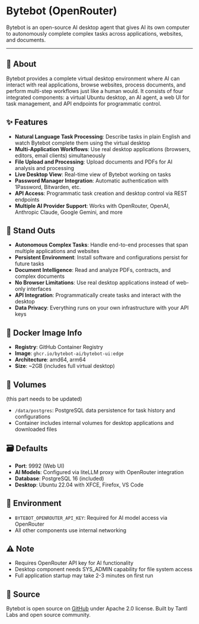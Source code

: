 # Bytebot (OpenRouter)

Bytebot is an open-source AI desktop agent that gives AI its own computer to autonomously complete complex tasks across applications, websites, and documents.

---

## 📖 About
Bytebot provides a complete virtual desktop environment where AI can interact with real applications, browse websites, process documents, and perform multi-step workflows just like a human would. It consists of four integrated components: a virtual Ubuntu desktop, an AI agent, a web UI for task management, and API endpoints for programmatic control.

## ✨ Features

- **Natural Language Task Processing**: Describe tasks in plain English and watch Bytebot complete them using the virtual desktop
- **Multi-Application Workflows**: Use real desktop applications (browsers, editors, email clients) simultaneously
- **File Upload and Processing**: Upload documents and PDFs for AI analysis and processing
- **Live Desktop View**: Real-time view of Bytebot working on tasks
- **Password Manager Integration**: Automatic authentication with 1Password, Bitwarden, etc.
- **API Access**: Programmatic task creation and desktop control via REST endpoints
- **Multiple AI Provider Support**: Works with OpenRouter, OpenAI, Anthropic Claude, Google Gemini, and more

## 🌟 Stand Outs

- **Autonomous Complex Tasks**: Handle end-to-end processes that span multiple applications and websites
- **Persistent Environment**: Install software and configurations persist for future tasks
- **Document Intelligence**: Read and analyze PDFs, contracts, and complex documents
- **No Browser Limitations**: Use real desktop applications instead of web-only interfaces
- **API Integration**: Programmatically create tasks and interact with the desktop
- **Data Privacy**: Everything runs on your own infrastructure with your API keys

## 🐳 Docker Image Info

- **Registry**: GitHub Container Registry
- **Image**: `ghcr.io/bytebot-ai/bytebot-ui:edge`
- **Architecture**: amd64, arm64
- **Size**: ~2GB (includes full virtual desktop)

## 📁 Volumes
(this part needs to be updated)
- `/data/postgres`: PostgreSQL data persistence for task history and configurations
- Container includes internal volumes for desktop applications and downloaded files

## 🗃️ Defaults

- **Port**: 9992 (Web UI)
- **AI Models**: Configured via liteLLM proxy with OpenRouter integration
- **Database**: PostgreSQL 16 (included)
- **Desktop**: Ubuntu 22.04 with XFCE, Firefox, VS Code

## 📝 Environment

- `BYTEBOT_OPENROUTER_API_KEY`: Required for AI model access via OpenRouter
- All other components use internal networking

## ⚠️ Note

- Requires OpenRouter API key for AI functionality
- Desktop component needs SYS_ADMIN capability for file system access
- Full application startup may take 2-3 minutes on first run

## 💾 Source

Bytebot is open source on [GitHub](https://github.com/bytebot-ai/bytebot) under Apache 2.0 license. Built by Tantl Labs and open source community.
